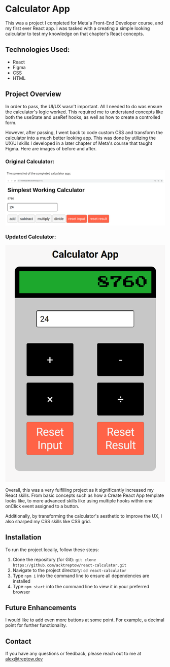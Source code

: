 # Calculator App

This was a project I completed for Meta'a Front-End Developer course, and my first ever React app. I was tasked with a creating a simple looking calculator to test my knowledge on that chapter's React concepts.

## Technologies Used:

- React
- Figma
- CSS
- HTML

## Project Overview

In order to pass, the UI/UX wasn't important. All I needed to do was ensure the calculator's logic worked. This required me to understand concepts like both the useState and useRef hooks, as well as how to create a controlled form.

However, after passing, I went back to code custom CSS and transform the calculator into a much better looking app. This was done by utilizing the UX/UI skills I developed in a later chapter of Meta's course that taught Figma. Here are images of before and after.

### **Original Calculator:**

![Original Calculator](images/original-calculator.png)

### **Updated Calculator:**

![Updated calculator](images/new-calculator.png)

Overall, this was a very fulfilling project as it significantly increased my React skills. From basic concepts such as how a Create React App template looks like, to more advanced skills like using multiple hooks within one onClick event assigned to a button.

Additionally, by transforming the calculator's aesthetic to improve the UX, I also sharped my CSS skills like CSS grid.

## Installation

To run the project locally, follow these steps:

1. Clone the repository (for Git): `git clone https://github.com/acktreptow/react-calculator.git`
2. Navigate to the project directory: `cd react-calculator`
3. Type `npm i` into the command line to ensure all dependencies are installed
4. Type `npm start` into the command line to view it in your preferred browser

## Future Enhancements

I would like to add even more buttons at some point. For example, a decimal point for further functionality.

## Contact

If you have any questions or feedback, please reach out to me at [alex@treptow.dev](mailto:alex@treptow.dev)
